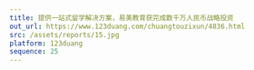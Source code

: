 ```yaml
---
title: 提供一站式留学解决方案，易美教育获完成数千万人民币战略投资
out_url: https://www.123duang.com/chuangtouzixun/4836.html
src: /assets/reports/15.jpg
platform: 123duang
sequence: 25
---
```

